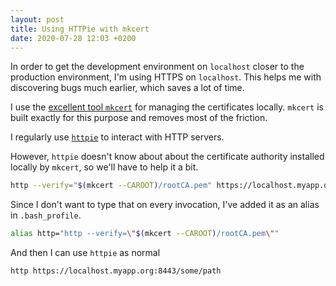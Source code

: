 ```yaml
---
layout: post
title: Using HTTPie with mkcert
date: 2020-07-28 12:03 +0200
---
```


In order to get the development environment on `localhost` closer to the production environment, I'm using HTTPS on `localhost`. This helps me with discovering bugs much earlier, which saves a lot of time.

I use the [excellent tool `mkcert`](https://blog.filippo.io/mkcert-valid-https-certificates-for-localhost/) for managing the certificates locally. `mkcert` is built exactly for this purpose and removes most of the friction.

I regularly use [`httpie`](https://httpie.org) to interact with HTTP servers.

However, `httpie` doesn't know about about the certificate authority installed locally by `mkcert`, so we'll have to help it a bit.

```sh
http --verify="$(mkcert --CAROOT)/rootCA.pem" https://localhost.myapp.org:8443/some/path
```

Since I don't want to type that on every invocation, I've added it as an alias in `.bash_profile`.

```sh
alias http="http --verify=\"$(mkcert --CAROOT)/rootCA.pem\""
```

And then I can use `httpie` as normal

```sh
http https://localhost.myapp.org:8443/some/path
```

